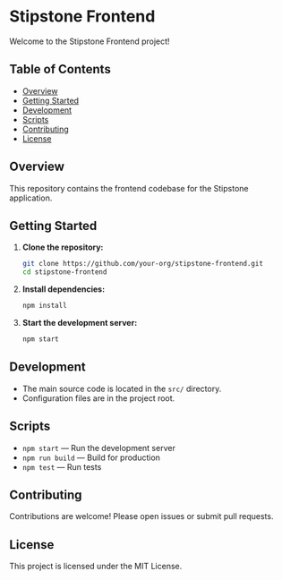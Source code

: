 # Stipstone Frontend

Welcome to the Stipstone Frontend project!

## Table of Contents

- [Overview](#overview)
- [Getting Started](#getting-started)
- [Development](#development)
- [Scripts](#scripts)
- [Contributing](#contributing)
- [License](#license)

## Overview

This repository contains the frontend codebase for the Stipstone application.

## Getting Started

1. **Clone the repository:**
    ```bash
    git clone https://github.com/your-org/stipstone-frontend.git
    cd stipstone-frontend
    ```

2. **Install dependencies:**
    ```bash
    npm install
    ```

3. **Start the development server:**
    ```bash
    npm start
    ```

## Development

- The main source code is located in the `src/` directory.
- Configuration files are in the project root.

## Scripts

- `npm start` — Run the development server
- `npm run build` — Build for production
- `npm test` — Run tests

## Contributing

Contributions are welcome! Please open issues or submit pull requests.

## License

This project is licensed under the MIT License.